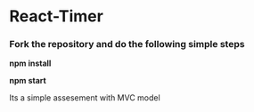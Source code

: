 <h1>React-Timer</h1>

<h3>Fork the repository and do the following simple steps</h3>
<p><b>npm install</b></p>
<p><b>npm start</b></p>


<p>Its a simple assesement with MVC model</P>

